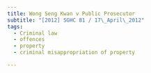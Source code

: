 ```yaml
---
title: Wong Seng Kwan v Public Prosecutor
subtitle: "[2012] SGHC 81 / 17\_April\_2012"
tags:
  - Criminal law
  - offences
  - property
  - criminal misappropriation of property

---
```


